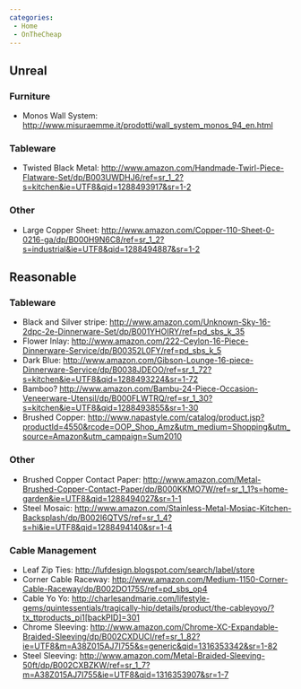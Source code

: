 ```yaml
---
categories:
 - Home
 - OnTheCheap
---
```

Unreal
------

### Furniture

-   Monos Wall System:
    <http://www.misuraemme.it/prodotti/wall_system_monos_94_en.html>

### Tableware

-   Twisted Black Metal:
    <http://www.amazon.com/Handmade-Twirl-Piece-Flatware-Set/dp/B003UWDHJ6/ref=sr_1_2?s=kitchen&ie=UTF8&qid=1288493917&sr=1-2>

### Other

-   Large Copper Sheet:
    <http://www.amazon.com/Copper-110-Sheet-0-0216-ga/dp/B000H9N6C8/ref=sr_1_2?s=industrial&ie=UTF8&qid=1288494887&sr=1-2>

Reasonable
----------

### Tableware

-   Black and Silver stripe:
    <http://www.amazon.com/Unknown-Sky-16-2dpc-2e-Dinnerware-Set/dp/B001YHOIRY/ref=pd_sbs_k_35>
-   Flower Inlay:
    <http://www.amazon.com/222-Ceylon-16-Piece-Dinnerware-Service/dp/B00352L0FY/ref=pd_sbs_k_5>
-   Dark Blue:
    <http://www.amazon.com/Gibson-Lounge-16-piece-Dinnerware-Service/dp/B0038JDEOO/ref=sr_1_72?s=kitchen&ie=UTF8&qid=1288493224&sr=1-72>
-   Bamboo?
    <http://www.amazon.com/Bambu-24-Piece-Occasion-Veneerware-Utensil/dp/B000FLWTRQ/ref=sr_1_30?s=kitchen&ie=UTF8&qid=1288493855&sr=1-30>
-   Brushed Copper:
    <http://www.napastyle.com/catalog/product.jsp?productId=4550&rcode=OOP_Shop_Amz&utm_medium=Shopping&utm_source=Amazon&utm_campaign=Sum2010>

### Other

-   Brushed Copper Contact Paper:
    <http://www.amazon.com/Metal-Brushed-Copper-Contact-Paper/dp/B000KKMO7W/ref=sr_1_1?s=home-garden&ie=UTF8&qid=1288494027&sr=1-1>
-   Steel Mosaic:
    <http://www.amazon.com/Stainless-Metal-Mosiac-Kitchen-Backsplash/dp/B002I6QTVS/ref=sr_1_4?s=hi&ie=UTF8&qid=1288494140&sr=1-4>

### Cable Management

-   Leaf Zip Ties: <http://lufdesign.blogspot.com/search/label/store>
-   Corner Cable Raceway:
    <http://www.amazon.com/Medium-1150-Corner-Cable-Raceway/dp/B002DO175S/ref=pd_sbs_op4>
-   Cable Yo Yo:
    <http://charlesandmarie.com/lifestyle-gems/quintessentials/tragically-hip/details/product/the-cableyoyo/?tx_ttproducts_pi1[backPID]=301>
-   Chrome Sleeving:
    <http://www.amazon.com/Chrome-XC-Expandable-Braided-Sleeving/dp/B002CXDUCI/ref=sr_1_82?ie=UTF8&m=A38Z015AJ7I755&s=generic&qid=1316353342&sr=1-82>
-   Steel Sleeving:
    <http://www.amazon.com/Metal-Braided-Sleeving-50ft/dp/B002CXBZKW/ref=sr_1_7?m=A38Z015AJ7I755&ie=UTF8&qid=1316353907&sr=1-7>

